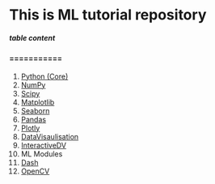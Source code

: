 # This is ML tutorial repository
##### table content
#### ===========
1. [Python (Core)](https://github.com/somu-Projects/https---github.com-somu-Projects-Python-Tutorial/tree/master/Python%20Tutorial)
2. [NumPy](https://github.com/somu-Projects/https---github.com-somu-Projects-Python-Tutorial/tree/master/Data%20Visualisation/Numpy)
3. [Scipy]()
4. [Matplotlib]()
5. [Seaborn](https://github.com/somu-Projects/https---github.com-somu-Projects-Python-Tutorial/tree/master/Data%20Visualisation/Seaborn)
6. [Pandas](https://github.com/somu-Projects/https---github.com-somu-Projects-Python-Tutorial/tree/master/Data%20Visualisation/Pandas)
7. [Plotly](https://github.com/somu-Projects/https---github.com-somu-Projects-Python-Tutorial/tree/master/Data%20Visualisation/Plotly)
8. [DataVisaulisation](https://github.com/somu-Projects/https---github.com-somu-Projects-Python-Tutorial/tree/master/Data%20Analysis%20and%20visualisation%20using%20python)
9. [InteractiveDV](https://github.com/somu-Projects/https---github.com-somu-Projects-Python-Tutorial/tree/master/Interactive-Data-Visualization-Python)
7. ML Modules
9. [Dash](https://github.com/somu-Projects/https---github.com-somu-Projects-Python-Tutorial/tree/master/Data%20Visualisation/Dash)
10. [OpenCV](https://github.com/somu-Projects/https---github.com-somu-Projects-Python-Tutorial/tree/master/OpenCV)